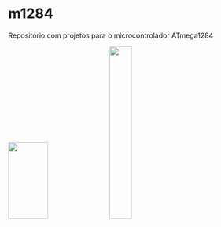 # m1284
Repositório com projetos para o microcontrolador ATmega1284
<div>
<img src=https://dojft4652t1in.cloudfront.net/wp-content/uploads/IC-ATMEGA1284-PU-3.jpg width="40%" height="20%">
<img src=https://media.rs-online.com/t_large/F1278235-01.jpg width="30%" height="30%">
</div>
